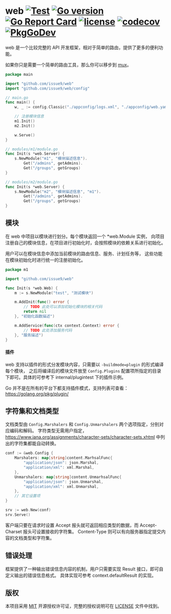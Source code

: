web
[![Test](https://github.com/issue9/web/workflows/Test/badge.svg)](https://github.com/issue9/web/actions?query=workflow%3ATest)
[![Go version](https://img.shields.io/badge/Go-1.14-brightgreen.svg?style=flat)](https://golang.org)
[![Go Report Card](https://goreportcard.com/badge/github.com/issue9/web)](https://goreportcard.com/report/github.com/issue9/web)
[![license](https://img.shields.io/badge/license-MIT-brightgreen.svg?style=flat)](https://opensource.org/licenses/MIT)
[![codecov](https://codecov.io/gh/issue9/web/branch/master/graph/badge.svg)](https://codecov.io/gh/issue9/web)
[![PkgGoDev](https://pkg.go.dev/badge/github.com/issue9/web)](https://pkg.go.dev/github.com/issue9/web)
======

web 是一个比较完整的 API 开发框架，相对于简单的路由，提供了更多的便利功能。

如果你只是需要一个简单的路由工具，那么你可以移步到 [mux](https://github.com/issue9/mux)。

```go
package main

import "github.com/issue9/web"
import "github.com/issue9/web/config"

// main.go
func main() {
    w, _ := config.Classic("./appconfig/logs.xml", "./appconfig/web.yaml")

    // 注册模块信息
    m1.Init()
    m2.Init()

    w.Serve()
}

// modules/m1/module.go
func Init(s *web.Server) {
    s.NewModule("m1", "模块描述信息").
        Get("/admins", getAdmins).
        Get("/groups", getGroups)
}

// modules/m2/module.go
func Init(s *web.Server) {
    s.NewModule("m2", "模块描述信息", "m1").
        Get("/admins", getAdmins).
        Get("/groups", getGroups)
}
```

模块
---

在 web 中项目以模块进行划分。每个模块返回一个 *web.Module 实例，
向项目注册自己的模块信息，在项目进行初始化时，会按照模块的依赖关系进行初始化。

用户可以在模块信息中添加当前模块的路由信息、服务、计划任务等，
这些功能在模块初始化时进行统一的注册初始化。

```go
package m1

import "github.com/issue9/web"

func Init(s *web.Web) {
    m := s.NewModule("test", "测试模块")

    m.AddInit(func() error {
        // TODO 此处可以添加初始化模块的相关代码
        return nil
    }, "初始化函数描述")

    m.AddService(func(ctx context.Context) error {
        // TODO 此处添加服务代码
    }, "服务描述")
}
```

#### 插件

web 支持以插件的形式分发模块内容，只需要以 `-buildmode=plugin` 的形式编译每个模块，
之后将编译后的模块文件放至 `Config.Plugins` 配置项所指定的目录下即可。具体的可参考下 internal/plugintest 下的插件示例。

Go 并不是在所有的平台下都支持插件模式，支持列表可查看：<https://golang.org/pkg/plugin/>

字符集和文档类型
---

文档类型由 `Config.Marshalers` 和 `Config.Unmarshalers` 两个选项指定，分别对应编码和解码。
字符类型无需用户指定，<https://www.iana.org/assignments/character-sets/character-sets.xhtml>
中列出的字符集都能自动转换。

```go
conf := &web.Config {
    Marshalers: map[string]content.MarhsalFunc{
        "application/json": json.Marshal,
        "application/xml": xml.Marshal,
    },
    Unmarshalers: map[string]content.UnmarhsalFunc{
        "application/json": json.Unmarshal,
        "application/xml": xml.Unmarshal,
    },
    // 其它设置项
}

srv := web.New(conf)
srv.Serve()
```

客户端只要在请求时设置 Accept 报头就可返回相应类型的数据，而 Accept-Charset 报头可设置接收的字符集。
Content-Type 则可以有向服务器指定提交内容的文档类型和字符集。

错误处理
---

框架提供了一种输出错误信息内容的机制，用户只需要实现 Result 接口，即可自定义输出的错误信息格式。
具体实现可参考 context.defaultResult 的实现。

版权
---

本项目采用 [MIT](https://opensource.org/licenses/MIT) 开源授权许可证，完整的授权说明可在 [LICENSE](LICENSE) 文件中找到。
